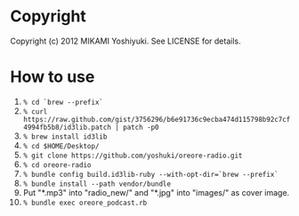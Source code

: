 Copyright
==========

Copyright (c) 2012 MIKAMI Yoshiyuki. See LICENSE for details.

How to use
==========

1. `` % cd `brew --prefix` ``
2. `% curl https://raw.github.com/gist/3756296/b6e91736c9ecba474d115798b92c7cf4994fb5b8/id3lib.patch | patch -p0`
3. `% brew install id3lib`
4. `% cd $HOME/Desktop/`
5. `% git clone https://github.com/yoshuki/oreore-radio.git`
6. `% cd oreore-radio`
7. `` % bundle config build.id3lib-ruby --with-opt-dir=`brew --prefix` ``
8. `% bundle install --path vendor/bundle`
9. Put "\*.mp3" into "radio\_new/" and "\*.jpg" into "images/" as cover image.
10. `% bundle exec oreore_podcast.rb`
